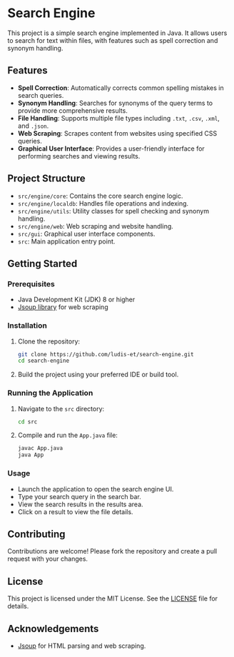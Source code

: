 # Search Engine

This project is a simple search engine implemented in Java. It allows users to search for text within files, with features such as spell correction and synonym handling.

## Features

- **Spell Correction**: Automatically corrects common spelling mistakes in search queries.
- **Synonym Handling**: Searches for synonyms of the query terms to provide more comprehensive results.
- **File Handling**: Supports multiple file types including `.txt`, `.csv`, `.xml`, and `.json`.
- **Web Scraping**: Scrapes content from websites using specified CSS queries.
- **Graphical User Interface**: Provides a user-friendly interface for performing searches and viewing results.

## Project Structure

- `src/engine/core`: Contains the core search engine logic.
- `src/engine/localdb`: Handles file operations and indexing.
- `src/engine/utils`: Utility classes for spell checking and synonym handling.
- `src/engine/web`: Web scraping and website handling.
- `src/gui`: Graphical user interface components.
- `src`: Main application entry point.

## Getting Started

### Prerequisites

- Java Development Kit (JDK) 8 or higher
- [Jsoup library](https://jsoup.org/) for web scraping

### Installation

1. Clone the repository:
    ```sh
    git clone https://github.com/ludis-et/search-engine.git
    cd search-engine
    ```

2. Build the project using your preferred IDE or build tool.

### Running the Application

1. Navigate to the `src` directory:
    ```sh
    cd src
    ```

2. Compile and run the `App.java` file:
    ```sh
    javac App.java
    java App
    ```

### Usage

- Launch the application to open the search engine UI.
- Type your search query in the search bar.
- View the search results in the results area.
- Click on a result to view the file details.

## Contributing

Contributions are welcome! Please fork the repository and create a pull request with your changes.

## License

This project is licensed under the MIT License. See the [LICENSE](LICENSE) file for details.

## Acknowledgements

- [Jsoup](https://jsoup.org/) for HTML parsing and web scraping.
